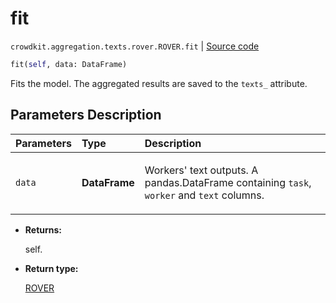 # fit
`crowdkit.aggregation.texts.rover.ROVER.fit` | [Source code](https://github.com/Toloka/crowd-kit/blob/v1.0.0/crowdkit/aggregation/texts/rover.py#L69)

```python
fit(self, data: DataFrame)
```

Fits the model. The aggregated results are saved to the `texts_` attribute.

## Parameters Description

| Parameters | Type | Description |
| :----------| :----| :-----------|
`data`|**DataFrame**|<p>Workers&#x27; text outputs. A pandas.DataFrame containing `task`, `worker` and `text` columns.</p>

* **Returns:**

  self.

* **Return type:**

  [ROVER](crowdkit.aggregation.texts.rover.ROVER.md)

